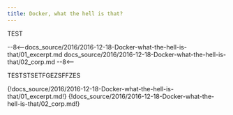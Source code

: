 ```yaml
---
title: Docker, what the hell is that?
---
```


TEST

--8<--​
docs_source/2016/2016-12-18-Docker-what-the-hell-is-that/01_excerpt.md
docs_source/2016/2016-12-18-Docker-what-the-hell-is-that/02_corp.md
--8<--

TESTSTSETFGEZSFFZES

{!docs_source/2016/2016-12-18-Docker-what-the-hell-is-that/01_excerpt.md!}
{!docs_source/2016/2016-12-18-Docker-what-the-hell-is-that/02_corp.md!}